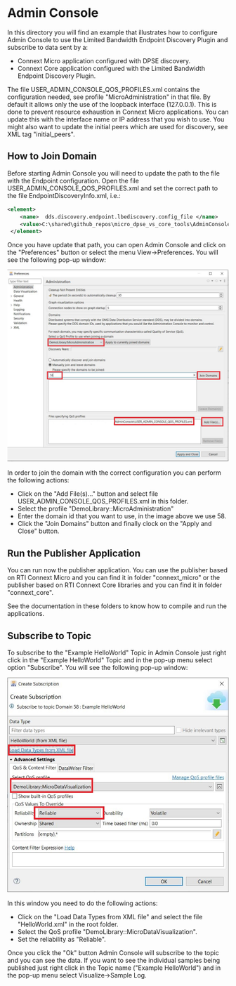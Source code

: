 # Admin Console

In this directory you will find an example that illustrates how to
configure Admin Console to use the Limited Bandwidth Endpoint 
Discovery Plugin and subscribe to data sent by a:

 - Connext Micro application configured with DPSE discovery.
 - Connext Core application configured with the Limited Bandwidth
   Endpoint Discovery Plugin.

The file USER_ADMIN_CONSOLE_QOS_PROFILES.xml contains the configuration needed, see
profile "MicroAdministration" in that file. By default it allows only the use of 
the loopback interface (127.0.0.1). This is done to prevent resource exhaustion
in Connext Micro applications. You can update this with the interface name or IP address
that you wish to use. You might also want to update the initial peers which are used
for discovery, see XML tag "initial_peers".

## How to Join Domain

Before starting Admin Console you will need to update the path to the file with the
Endpoint configuration. Open the file USER_ADMIN_CONSOLE_QOS_PROFILES.xml and set
the correct path to the file EndpointDiscoveryInfo.xml, i.e.:

```xml
<element>
    <name>  dds.discovery.endpoint.lbediscovery.config_file </name>
    <value>C:\shared\github_repos\micro_dpse_vs_core_tools\AdminConsole\EndpointDiscoveryInfo.xml</value>
 </element>
```

Once you have update that path, you can open Admin Console and click on the "Preferences"
button or select the menu View->Preferences. You will see the following pop-up
window:

![join](img/join_domain.jpg)

In order to join the domain with the correct configuration you can perform the
following actions:

- Click on the "Add File(s)..." button and select file
  USER_ADMIN_CONSOLE_QOS_PROFILES.xml in this folder.
- Select the profile "DemoLibrary::MicroAdministration"
- Enter the domain id that you want to use, in the image above we use 58.
- Click the "Join Domains" button and finally clock on the "Apply and Close"
  button.

## Run the Publisher Application

You can run now the publisher application. You can use the publisher based 
on RTI Connext Micro and you can find it in folder "connext_micro" or the
publisher based on RTI Connext Core libraries and you can find it in folder
"connext_core".

See the documentation in these folders to know how to compile and run the
applications.

## Subscribe to Topic

To subscribe to the "Example HelloWorld" Topic in Admin Console just right
click in the "Example HelloWorld" Topic and in the pop-up menu select option
"Subscribe". You will see the following pop-up window:

![subscribe](img/subscribe.jpg)

In this window you need to do the following actions:

- Click on the "Load Data Types from XML file" and select the file "HelloWorld.xml"
in the root folder.
- Select the QoS profile "DemoLibrary::MicroDataVisualization".
- Set the reliability as "Reliable".

Once you click the "Ok" button Admin Console will subscribe to the topic and
you can see the data. If you want to see the individual samples being published
just right click in the Topic name ("Example HelloWorld") and in the pop-up menu
select Visualize->Sample Log.